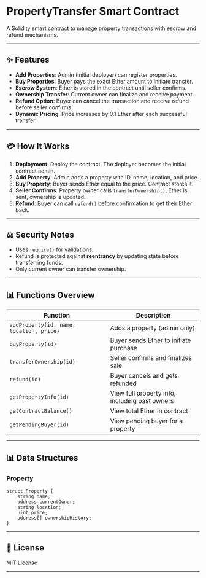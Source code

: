 # PropertyTransfer Smart Contract

A Solidity smart contract to manage property transactions with escrow and refund mechanisms.

---

## ✨ Features

* **Add Properties**: Admin (initial deployer) can register properties.
* **Buy Properties**: Buyer pays the exact Ether amount to initiate transfer.
* **Escrow System**: Ether is stored in the contract until seller confirms.
* **Ownership Transfer**: Current owner can finalize and receive payment.
* **Refund Option**: Buyer can cancel the transaction and receive refund before seller confirms.
* **Dynamic Pricing**: Price increases by 0.1 Ether after each successful transfer.

---

## 💳 How It Works

1. **Deployment**: Deploy the contract. The deployer becomes the initial contract admin.
2. **Add Property**: Admin adds a property with ID, name, location, and price.
3. **Buy Property**: Buyer sends Ether equal to the price. Contract stores it.
4. **Seller Confirms**: Property owner calls `transferOwnership()`, Ether is sent, ownership is updated.
5. **Refund**: Buyer can call `refund()` before confirmation to get their Ether back.

---

## ⚖️ Security Notes

* Uses `require()` for validations.
* Refund is protected against **reentrancy** by updating state before transferring funds.
* Only current owner can transfer ownership.

---

## 📊 Functions Overview

| Function                                 | Description                                    |
| ---------------------------------------- | ---------------------------------------------- |
| `addProperty(id, name, location, price)` | Adds a property (admin only)                   |
| `buyProperty(id)`                        | Buyer sends Ether to initiate purchase         |
| `transferOwnership(id)`                  | Seller confirms and finalizes sale             |
| `refund(id)`                             | Buyer cancels and gets refunded                |
| `getPropertyInfo(id)`                    | View full property info, including past owners |
| `getContractBalance()`                   | View total Ether in contract                   |
| `getPendingBuyer(id)`                    | View pending buyer for a property              |

---

## 📊 Data Structures

### Property

```solidity
struct Property {
    string name;
    address currentOwner;
    string location;
    uint price;
    address[] ownershipHistory;
}
```

---

## 📖 License

MIT License

---

